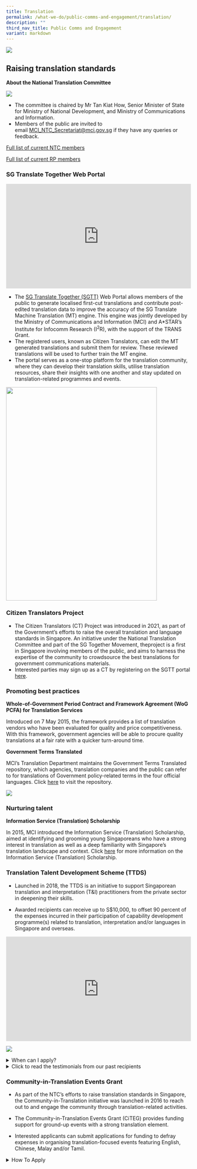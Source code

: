 ```yaml
---
title: Translation
permalink: /what-we-do/public-comms-and-engagement/translation/
description: ""
third_nav_title: Public Comms and Engagement
variant: markdown
---
```

![](/images/TD/updated%20ifg%201_ntc%20banner_mci%20website%20revamp%202023.png)

<section id="raising-translation-standards">
	<h2>Raising translation standards</h2>

**About the National Translation Committee**

![](/images/TD/updated%20ifg%202_ntc%20and%20rp%20ifg_mci%20website%20revamp%202023.png)

* The committee is chaired by Mr Tan Kiat How, Senior Minister of State for Ministry of National Development, and Ministry of Communications and Information.
* Members of the public are invited to email&nbsp;[MCI_NTC_Secretariat@mci.gov.sg](mailto:MCI_NTC_Secretariat@mci.gov.sg) if they have any queries or feedback.

[Full list of current NTC members](/files/Translation/N_NTC_5th_Term_NTC_CVs_Updated_as_of_15_Nov_2023.pdf)

[Full list of current RP members](/files/Translation/ntc%20-%20resource%20panels%205th%20term%20cvs%20(as%20of%2018%20sep%202023).pdf)
	
### SG Translate Together Web Portal

<div style="position:relative;padding-top:56.25%;"> <iframe style="position:absolute;top:0;left:0;width:100%;height:100%;" align="center" allowfullscreen="" allow="accelerometer; autoplay; clipboard-write; encrypted-media; gyroscope; picture-in-picture" frameborder="0" title="YouTube video player" src="https://www.youtube.com/embed/-OYRSf0Kx_Y" height="315" width="560"></iframe> </div>

* The [SG Translate Together (SGTT)](https://www.sgtranslatetogether.gov.sg/) Web Portal allows members of the public to generate localised first-cut translations and contribute post-edited translation data to improve the accuracy of the SG Translate Machine Translation (MT) engine. This engine was jointly developed by the Ministry of Communications and Information (MCI) and A\*STAR’s Institute for Infocomm Research (I<sup>2</sup>R), with the support of the TRANS Grant. 
* The registered users, known as Citizen Translators, can edit the MT generated translations and submit them for review. These reviewed translations will be used to further train the MT engine.
* The portal serves as a one-stop platform for the translation community, where they can develop their translation skills, utilise translation resources, share their insights with one another and stay updated on translation-related programmes and events. 

<img src="/images/TD/sgtt%20edm.jpg" style="height:580px; width:411px;">

### Citizen Translators Project

*   The Citizen Translators (CT) Project was introduced in 2021, as part of the Government’s efforts to raise the overall translation and language standards in Singapore. An initiative under the National Translation Committee and part of the SG Together Movement, theproject is a first in Singapore involving members of the public, and aims to harness the expertise of the community to crowdsource the best translations for government communications materials.&nbsp;
*   Interested parties may sign up as a CT by registering on the SGTT portal [here](https://www.sgtranslatetogether.gov.sg/).
 
### Promoting best practices

**Whole-of-Government Period Contract and Framework Agreement (WoG PCFA) for Translation Services**

Introduced on 7 May 2015, the framework provides a list of translation vendors who have been evaluated for quality and price competitiveness. With this framework, government agencies will be able to procure quality translations at a fair rate with a quicker turn-around time.

**Government Terms Translated**

MCI’s Translation Department maintains the Government Terms Translated repository, which agencies, translation companies and the public can refer to for translations of Government policy-related terms in the four official languages. Click [here](https://www.translatedterms.gov.sg/) to visit the repository. 

![](/images/TD/updated%20ifg%203_gtt%20ifg_mci%20website%20revamp%202023.png)

### Nurturing talent

**Information Service (Translation) Scholarship** 

In 2015, MCI introduced the Information Service (Translation) Scholarship, aimed at identifying and grooming young Singaporeans who have a strong interest in translation as well as a deep familiarity with Singapore’s translation landscape and context. Click [here](/join-us/scholarship/overview/) for more information on the Information Service (Translation) Scholarship.
	
### Translation Talent Development Scheme (TTDS)

* Launched in 2018, the TTDS is an initiative to support Singaporean translation and interpretation (T&amp;I) practitioners from the private sector in deepening their skills.&nbsp;

* Awarded recipients can receive up to S$10,000, to offset 90 percent of the expenses incurred in their participation of capability development programme(s) related to translation, interpretation and/or languages in Singapore and overseas.

<div style="position:relative;padding-top:56.25%;"> <iframe style="position:absolute;top:0;left:0;width:100%;height:100%;" align="center" allowfullscreen="" allow="accelerometer; autoplay; clipboard-write; encrypted-media; gyroscope; picture-in-picture" frameborder="0" title="YouTube video player" src="https://www.youtube.com/embed/fnbfRZbJQto" height="315" width="560"></iframe> </div>

![](/images/TD/ttds%20brochure.png)

<style>  
  /* Styling for the accordion container */  
  details {  
    border: 1px solid #ccc;  
    background-color: #f9f9f9;  
    border-radius: 4px;  
    padding: 10px;  
    margin-bottom: 10px;  
  }  
  
  /* Styling for the accordion header */  
  summary {  
    font-weight: bold;  
    cursor: pointer;  
  }  
</style>  
  
<details>  
<summary>When can I apply?</summary>
	
<br>
We accept applications from 1 April to 30&nbsp;June (both dates inclusive) each year.
<br><br>
More information will be available at a later date.
<br><br>
<a href="https://go.gov.sg/ttds-enquiry">TTDS Enquiry Form</a>
<br><br>
</details>

<details>  
 <summary>Click to read the testimonials from our past recipients</summary>  
<br>
	
<div style="display: flex;"> <img style="width: 50%; max-width: 100%; height: auto;" alt="Image 1" src="/images/TD/ttds%20testimonial%20image%201.png"> <img style="width: 50%; max-width: 100%; height: auto;" alt="Image 2" src="/images/TD/ttds%20testimonial%20image%202.png"> </div>
	
<div style="display: flex;"> <img style="width: 50%; max-width: 100%; height: auto;" alt="Image 1" src="/images/TD/ttds%20testimonial%20image%203.png"> <img style="width: 50%; max-width: 100%; height: auto;" alt="Image 2" src="/images/TD/ttds%20testimonial%20image%204.png"> </div>

<div style="display: flex;"> <img style="width: 50%; max-width: 100%; height: auto;" alt="Image 1" src="/images/TD/ttds%20testimonial%20image%205.png"> <img style="width: 50%; max-width: 100%; height: auto;" alt="Image 2" src="/images/TD/ttds%20testimonial%20image%206.png"> </div>
	
</details>

### Community-in-Translation Events Grant

* As part of the NTC’s efforts to raise translation standards in Singapore, the Community-in-Translation initiative was launched in 2016 to reach out to and engage the community through translation-related activities.

* The Community-in-Translation Events Grant (CiTEG) provides funding support for ground-up events with a strong translation element.&nbsp;

* Interested applicants can submit applications for funding to defray expenses in organising translation-focused events featuring English, Chinese, Malay and/or Tamil.

<style>  
  /* Styling for the accordion container */  
  details {  
    border: 1px solid #ccc;  
    background-color: #f9f9f9;  
    border-radius: 4px;  
    padding: 10px;  
    margin-bottom: 10px;  
  }  
  
  /* Styling for the accordion header */  
  summary {  
    font-weight: bold;  
    cursor: pointer;  
  }  
</style>  
  
<details>  
 <summary>How To Apply</summary> 
<br>
	Current and upcoming application cycles:
<br><br>
<title>Table Example</title>  
<table><thead><tr><th>Application period</th><th>For proposed events which start in</th></tr></thead><tbody><tr><td>1 February 2024 to 31 March 2024</td><td>July 2024 to December 2024</td></tr><tr><td>1 August 2024 to 30 September 2024</td><td>January 2025 to June 2025</td></tr></tbody></table>
<br>
For more information, please refer to: 
<br><br>
<title>Table Example</title>
<table>
    <thead>
      <tr>
        <th>CiTEG Enquiry Form</th>
        <th>CiTEG Application Guide</th>
        <th>CiTEG Application Form</th>
      </tr>
    </thead>
    <tbody>
      <tr>
        <td><a href="https://go.gov.sg/citeg-enquiry">Enquiry Form</a></td>
        <td><a href="/files/Translation/CiTEG_Application_Guide_caa_21_Sep_2023.pdf">Application Guide</a></td>
        <td><a href="/files/Translation/citeg%20application%20form%20(updated%2030%20apr%202021).pdf">Application Form</a></td>
</tr>
</tbody>
</table><br><br>
</details></section>